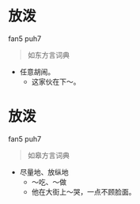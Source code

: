 # 放泼
fan5 puh7
> 如东方言词典
- 任意胡闹。
  - 这家伙在下～。

# 放泼
fan5 puh7
> 如皋方言词典
- 尽量地、放纵地
  - ～吃、～做
  - 他在大街上～哭，一点不顾脸面。
